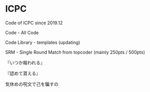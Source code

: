 # ICPC
Code of ICPC since 2019.12

Code - All Code

Code Library - templates (updating)

SRM - Single Round Match from topcoder (mainly 250pts / 500pts)

『いつか報われる』

『認めて貰える』

気休めの呪文で己を騙すの
